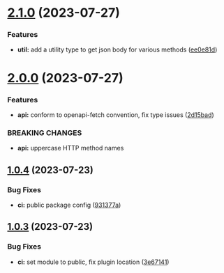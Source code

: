 # [2.1.0](https://github.com/openapi-typescript-infra/apollo-datasource-rest/compare/v2.0.0...v2.1.0) (2023-07-27)


### Features

* **util:** add a utility type to get json body for various methods ([ee0e81d](https://github.com/openapi-typescript-infra/apollo-datasource-rest/commit/ee0e81d430179946ae345f73833d67a7184bce5a))

# [2.0.0](https://github.com/openapi-typescript-infra/apollo-datasource-rest/compare/v1.0.4...v2.0.0) (2023-07-27)


### Features

* **api:** conform to openapi-fetch convention, fix type issues ([2d15bad](https://github.com/openapi-typescript-infra/apollo-datasource-rest/commit/2d15bad59de1a0e7fd7238799c57b2331da42ab9))


### BREAKING CHANGES

* **api:** uppercase HTTP method names

## [1.0.4](https://github.com/openapi-typescript-infra/apollo-datasource-rest/compare/v1.0.3...v1.0.4) (2023-07-23)


### Bug Fixes

* **ci:** public package config ([931377a](https://github.com/openapi-typescript-infra/apollo-datasource-rest/commit/931377a7897050643ca926dae339594fd5570104))

## [1.0.3](https://github.com/openapi-typescript-infra/apollo-datasource-rest/compare/v1.0.2...v1.0.3) (2023-07-23)


### Bug Fixes

* **ci:** set module to public, fix plugin location ([3e67141](https://github.com/openapi-typescript-infra/apollo-datasource-rest/commit/3e671419e369c5fdeb3893cc8d1a23200fe78ef6))
